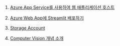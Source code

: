 01. [Azure App Service를 사용하여 웹 애플리케이션 호스트](https://learn.microsoft.com/ko-kr/training/modules/host-a-web-app-with-azure-app-service/)

00. [Azure Web App에 Streamlit 배포하기](02.streamlit_deployment.md)

00. [Storage Account](https://learn.microsoft.com/ko-kr/training/paths/az-104-manage-storage/)

00. [Computer Vision 개념 소개](https://learn.microsoft.com/ko-kr/training/modules/introduction-computer-vision/)